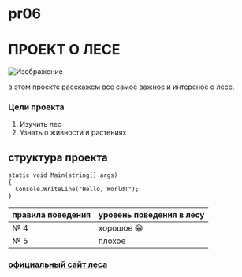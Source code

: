 # pr06
#   ПРОЕКТ О ЛЕСЕ
![Изображение](https://encrypted-tbn0.gstatic.com/images?q=tbn:ANd9GcSH-XD4sssVMxi5pEri-PMpP5rzoyykWTY-FA&s)

в этом проекте расскажем все самое важное и интерсное о лесе.

### Цели проекта

1. Изучить лес
2. Узнать о живности и растениях



## структура проекта

```
static void Main(string[] args)
{
  Console.WriteLine("Hello, World!");
}
```

| правила поведения|уровень поведения в лесу|
| -------------    | ------------- |
| № 4                |     хорошое  😁|
| № 5                |     плохое  |


### [официальный сайт леса](https://rosleshoz.gov.ru/)
